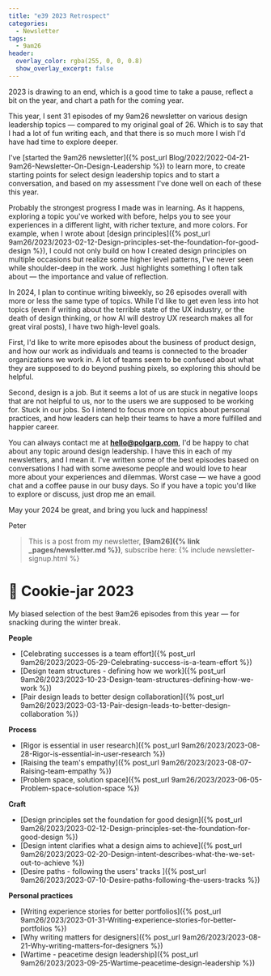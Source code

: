 ```yaml
---
title: "e39 2023 Retrospect"
categories:
  - Newsletter
tags:
  - 9am26
header:
  overlay_color: rgba(255, 0, 0, 0.8)
  show_overlay_excerpt: false
---
```


2023 is drawing to an end, which is a good time to take a pause, reflect a bit on the year, and chart a path for the coming year.

This year, I sent 31 episodes of my 9am26 newsletter on various design leadership topics — compared to my original goal of 26. Which is to say that I had a lot of fun writing each, and that there is so much more I wish I'd have had time to explore deeper.

I've [started the 9am26 newsletter]({% post_url Blog/2022/2022-04-21-9am26-Newsletter-On-Design-Leadership %}) to learn more, to create starting points for select design leadership topics and to start a conversation, and based on my assessment I've done well on each of these this year. 

Probably the strongest progress I made was in learning. As it happens, exploring a topic you've worked with before, helps you to see your experiences in a different light, with richer texture, and more colors. For example, when I wrote about [design principles]({% post_url 9am26/2023/2023-02-12-Design-principles-set-the-foundation-for-good-design %}), I could not only build on how I created design principles on multiple occasions but realize some higher level patterns, I've never seen while shoulder-deep in the work. Just highlights something I often talk about — the importance and value of reflection.

In 2024, I plan to continue writing biweekly, so 26 episodes overall with more or less the same type of topics. While I'd like to get even less into hot topics (even if writing about the terrible state of the UX industry, or the death of design thinking, or how AI will destroy UX research makes all for great viral posts), I have two high-level goals. 

First, I'd like to write more episodes about the business of product design, and how our work as individuals and teams is connected to the broader organizations we work in. A lot of teams seem to be confused about what they are supposed to do beyond pushing pixels, so exploring this should be helpful. 

Second, design is a job. But it seems a lot of us are stuck in negative loops that are not helpful to us, nor to the users we are supposed to be working for. Stuck in our jobs. So I intend to focus more on topics about personal practices, and how leaders can help their teams to have a more fulfilled and happier career.

You can always contact me at **hello@polgarp.com**, I'd be happy to chat about any topic around design leadership. I have this in each of my newsletters, and I mean it. I've written some of the best episodes based on conversations I had with some awesome people and would love to hear more about your experiences and dilemmas. Worst case — we have a good chat and a coffee pause in our busy days. So if you have a topic you'd like to explore or discuss, just drop me an email.

May your 2024 be great, and bring you luck and happiness!

Peter

> This is a post from my newsletter, **[9am26]({% link _pages/newsletter.md %})**, subscribe here:
> {% include newsletter-signup.html %}

# 🍪 Cookie-jar 2023

My biased selection of the best 9am26 episodes from this year — for snacking during the winter break.

**People**
- [Celebrating successes is a team effort]({% post_url 9am26/2023/2023-05-29-Celebrating-success-is-a-team-effort %})
- [Design team structures - defining how we work]({% post_url 9am26/2023/2023-10-23-Design-team-structures-defining-how-we-work %})
- [Pair design leads to better design collaboration]({% post_url 9am26/2023/2023-03-13-Pair-design-leads-to-better-design-collaboration %})

**Process**
- [Rigor is essential in user research]({% post_url 9am26/2023/2023-08-28-Rigor-is-essential-in-user-research %})
- [Raising the team's empathy]({% post_url 9am26/2023/2023-08-07-Raising-team-empathy %})
- [Problem space, solution space]({% post_url 9am26/2023/2023-06-05-Problem-space-solution-space %})

**Craft**
- [Design principles set the foundation for good design]({% post_url 9am26/2023/2023-02-12-Design-principles-set-the-foundation-for-good-design %})
- [Design intent clarifies what a design aims to achieve]({% post_url 9am26/2023/2023-02-20-Design-intent-describes-what-the-we-set-out-to-achieve %})
- [Desire paths - following the users' tracks ]({% post_url 9am26/2023/2023-07-10-Desire-paths-following-the-users-tracks %})

**Personal practices**
- [Writing experience stories for better portfolios]({% post_url 9am26/2023/2023-01-31-Writing-experience-stories-for-better-portfolios %})
- [Why writing matters for designers]({% post_url 9am26/2023/2023-08-21-Why-writing-matters-for-designers %})
- [Wartime - peacetime design leadership]({% post_url 9am26/2023/2023-09-25-Wartime-peacetime-design-leadership %})